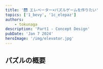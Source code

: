 ```yaml
---
title: '🛗 エレベーター×パズルゲームを作りたい'
topics: ['1_bevy', '1c_elepaz']
authors:
    - tokunaga
description: 'Part1 - Concept Design'
pubDate: 'Jan 7 2024'
heroImage: '/img/elevator.jpg'
---
```


## パズルの概要

